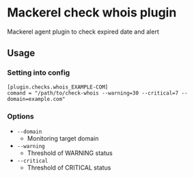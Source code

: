 # Mackerel check whois plugin

Mackerel agent plugin to check expired date and alert

## Usage

### Setting into config

```
[plugin.checks.whois_EXAMPLE-COM]
comand = "/path/to/check-whois --warning=30 --critical=7 --domain=example.com"
```

### Options

* `--domain`
    * Monitoring target domain
* `--warning`
    * Threshold of WARNING status
* `--critical`
    * Threshold of CRITICAL status

